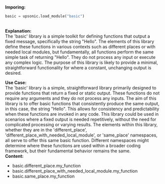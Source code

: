 <b class="custom_code_highlight_green">Imporing:</b><br>
```python
basic = upsonic.load_module("basic")
```
<br><b class="custom_code_highlight_green">Explanation:</b><br>The 'basic' library is a simple toolkit for defining functions that output a fixed message, specifically the string "Hello". The elements of this library define these functions in various contexts such as different places or with needed local modules, but fundamentally, all functions perform the same simple task of returning "Hello". They do not process any input or execute any complex logic. The purpose of this library is likely to provide a minimal, straightforward functionality for where a constant, unchanging output is desired.

<b class="custom_code_highlight_green">Use Case:</b><br>The 'basic' library is a simple, straightforward library primarily designed to provide functions that return a fixed or static output. These functions do not require any arguments and they do not process any inputs. The aim of this library is to offer basic functions that consistently produce the same output, in this case, the string "Hello". This allows for consistency and predictability when these functions are invoked in any code. This library could be used in scenarios where a fixed output is needed repetitively, without the need for complicated processing or varying results. The elements within this library, whether they are in the 'different_place', 'different_place_with_needed_local_module', or 'same_place' namespaces, all serve to offer this same basic function. Different namespaces might determine where these functions are used within a broader coding framework, but their fundamental behavior remains the same.
<br><b class="custom_code_highlight_green">Content:</b><br>
  - basic.different_place.my_function
  - basic.different_place_with_needed_local_module.my_function
  - basic.same_place.my_function
